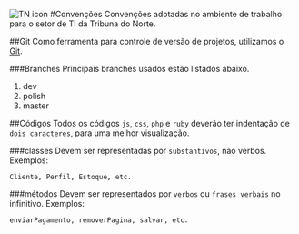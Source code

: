 ![TN icon](http://www.gravatar.com/avatar/76ec9c5816221c1c37eb577865d931bf.png)
#Convenções
Convenções adotadas no ambiente de trabalho para o setor de TI da Tribuna do Norte.

##Git
Como ferramenta para controle de versão de projetos, utilizamos o [Git](http://git-scm.com/).

###Branches
Principais branches usados estão listados abaixo.

1. dev
2. polish
3. master

##Códigos
Todos os códigos `js`, `css`, `php` e `ruby` deverão ter indentação de `dois caracteres`, para uma melhor visualização.

###classes
Devem ser representadas por `substantivos`, não verbos. Exemplos:

    Cliente, Perfil, Estoque, etc.
    
###métodos
Devem ser representados por `verbos` ou `frases verbais` no infinitivo. Exemplos:

	enviarPagamento, removerPagina, salvar, etc.
	
